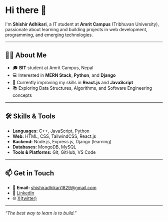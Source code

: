 # Hi there 👋

I'm **Shishir Adhikari**, a IT student at **Amrit Campus** (Tribhuvan University), passionate about learning and building projects in web development, programming, and emerging technologies.

---

## 👨‍🎓 About Me
- 🎓 **BIT** student at Amrit Campus, Nepal
- 💻 Interested in **MERN Stack**, **Python**, and **Django**
- 🌱 Currently improving my skills in **React.js** and **JavaScript**
- 📚 Exploring Data Structures, Algorithms, and Software Engineering concepts

---

## 🛠️ Skills & Tools
- **Languages:** C++, JavaScript, Python
- **Web:** HTML, CSS, TailwindCSS, React.js
- **Backend:** Node.js, Express.js, Django (learning)
- **Databases:** MongoDB, MySQL
- **Tools & Platforms:** Git, GitHub, VS Code

---

## 📫 Get in Touch
- 📧 **Email:** shishiradhikari1829@gmail.com
- 💼 [LinkedIn](linkedin.com/in/shishir-adhikari-b97951349)  
- 🌐 [X(twitter)](https://x.com/Shishir557)

---

_“The best way to learn is to build.”_
